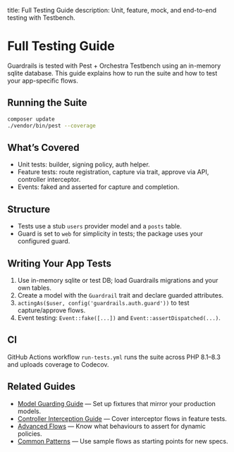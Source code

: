 title: Full Testing Guide
description: Unit, feature, mock, and end-to-end testing with Testbench.

# Full Testing Guide

Guardrails is tested with Pest + Orchestra Testbench using an in-memory sqlite database. This guide explains how to run the suite and how to test your app-specific flows.

## Running the Suite

```bash
composer update
./vendor/bin/pest --coverage
```

## What’s Covered

- Unit tests: builder, signing policy, auth helper.
- Feature tests: route registration, capture via trait, approve via API, controller interceptor.
- Events: faked and asserted for capture and completion.

## Structure

- Tests use a stub `users` provider model and a `posts` table.
- Guard is set to `web` for simplicity in tests; the package uses your configured guard.

## Writing Your App Tests

1) Use in-memory sqlite or test DB; load Guardrails migrations and your own tables.
2) Create a model with the `Guardrail` trait and declare guarded attributes.
3) `actingAs($user, config('guardrails.auth.guard'))` to test capture/approve flows.
4) Event testing: `Event::fake([...])` and `Event::assertDispatched(...)`.

## CI

GitHub Actions workflow `run-tests.yml` runs the suite across PHP 8.1–8.3 and uploads coverage to Codecov.

## Related Guides

- [Model Guarding Guide](./usage-models.md) — Set up fixtures that mirror your production models.
- [Controller Interception Guide](./usage-controllers.md) — Cover interceptor flows in feature tests.
- [Advanced Flows](./advanced.md) — Know what behaviours to assert for dynamic policies.
- [Common Patterns](./patterns.md) — Use sample flows as starting points for new specs.
